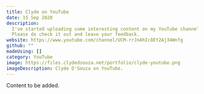 ```yaml
---
title: Clyde on YouTube
date: 15 Sep 2020
description:
  I've started uploading some interesting content on my YouTube channel.
  Please do check it out and leave your feedback.
website: https://www.youtube.com/channel/UCM-rrJnAhIc8EY2Aj34Wnfg
github: ""
madeUsing: []
category: YouTube
image: https://files.clydedsouza.net/portfolio/clyde-youtube.png
imageDescription: Clyde D'Souza on YouTube.
---
```


Content to be added.
